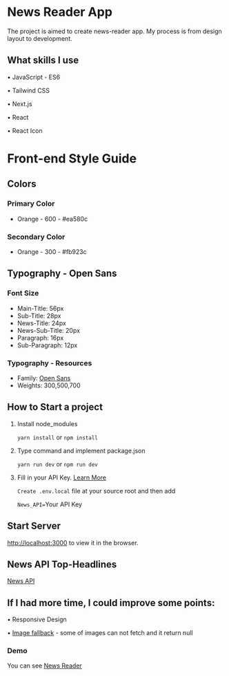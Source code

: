 # News Reader App

The project is aimed to create news-reader app. My process is from design layout to development.

## What skills I use

• JavaScript - ES6

• Tailwind CSS

• Next.js

• React

• React Icon

# Front-end Style Guide

## Colors

### Primary Color

- Orange - 600 - #ea580c

### Secondary Color

- Orange - 300 - #fb923c

## Typography - Open Sans

### Font Size

- Main-Title: 56px
- Sub-Title: 28px
- News-Title: 24px
- News-Sub-Title: 20px
- Paragraph: 16px
- Sub-Paragraph: 12px

### Typography - Resources

- Family: [Open Sans](https://fonts.google.com/specimen/Open+Sans?query=open+sans)
- Weights: 300,500,700

## How to Start a project

1. Install node_modules

   `yarn install` or `npm install`

2. Type command and implement package.json

   `yarn run dev` or `npm run dev`

3. Fill in your API Key. [Learn More](https://nextjs.org/docs/basic-features/environment-variables#loading-environment-variables)

   `Create .env.local` file at your source root and then add

   `News_API=`Your API Key

## Start Server

[http://localhost:3000](http://localhost:3000) to view it in the browser.

## News API Top-Headlines

[News API](https://newsapi.org/docs/endpoints/top-headlines)

## If I had more time, I could improve some points:

• Responsive Design

• [Image fallback](https://stackoverflow.com/questions/66949606/what-is-the-best-way-to-have-a-fallback-image-in-nextjs) - some of images can not fetch and it return null

### Demo

You can see [News Reader](https://news-reader-nine.vercel.app)
